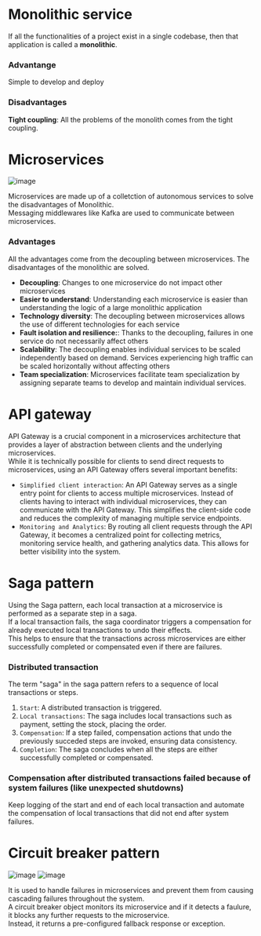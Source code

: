 # Monolithic service
If all the functionalities of a project exist in a single codebase, then that application is called a **monolithic**.
### Advantange
Simple to develop and deploy
### Disadvantages
**Tight coupling**: All the problems of the monolith comes from the tight coupling.<br>

# Microservices
![image](https://github.com/vacu9708/Fundamental-knowledge/assets/67142421/e4b033c0-4744-4488-bbf2-9bafad8dcde2)

Microservices are made up of a colletction of autonomous services to solve the disadvantages of Monolithic.<br>
Messaging middlewares like Kafka are used to communicate between microservices.<br>
### Advantages
All the advantages come from the decoupling between microservices. The disadvantages of the monolithic are solved.<br>
- **Decoupling**: Changes to one microservice do not impact other microservices
- **Easier to understand**: Understanding each microservice is easier than understanding the logic of a large monolithic application
- **Technology diversity**: The decoupling between microservices allows the use of different technologies for each service
- **Fault isolation and resilience:**: Thanks to the decoupling, failures in one service do not necessarily affect others
- **Scalability**: The decoupling enables individual services to be scaled independently based on demand. Services experiencing high traffic can be scaled horizontally without affecting others
- **Team specialization**: Microservices facilitate team specialization by assigning separate teams to develop and maintain individual services.

# API gateway
API Gateway is a crucial component in a microservices architecture that provides a layer of abstraction between clients and the underlying microservices.<br>
While it is technically possible for clients to send direct requests to microservices, using an API Gateway offers several important benefits:
- `Simplified client interaction`: An API Gateway serves as a single entry point for clients to access multiple microservices. Instead of clients having to interact with individual microservices, they can communicate with the API Gateway. This simplifies the client-side code and reduces the complexity of managing multiple service endpoints.
- `Monitoring and Analytics`: By routing all client requests through the API Gateway, it becomes a centralized point for collecting metrics, monitoring service health, and gathering analytics data. This allows for better visibility into the system.

# Saga pattern
Using the Saga pattern, each local transaction at a microservice is performed as a separate step in a saga.<br>
If a local transaction fails, the saga coordinator triggers a compensation for already executed local transactions to undo their effects.<br>
This helps to ensure that the transactions across microservices are either successfully completed or compensated even if there are failures.<br>

### Distributed transaction
The term "saga" in the saga pattern refers to a sequence of local transactions or steps.
1. `Start`: A distributed transaction is triggered.
2. `Local transactions`: The saga includes local transactions such as payment, setting the stock, placing the order.
3. `Compensation`: If a step failed, compensation actions that undo the previously succeded steps are invoked, ensuring data consistency.
4. `Completion`: The saga concludes when all the steps are either successfully completed or compensated.

### Compensation after distributed transactions failed because of system failures (like unexpected shutdowns)
Keep logging of the start and end of each local transaction and automate the compensation of local transactions that did not end after system failures.

# Circuit breaker pattern
![image](https://user-images.githubusercontent.com/67142421/235345619-b29d9116-d1aa-4ef3-bd1c-8ebe126c01f0.png)
![image](https://user-images.githubusercontent.com/67142421/235345623-c4b76fa3-1ab6-4625-ab6f-1f9c3f7bfbfa.png)

It is used to handle failures in microservices and prevent them from causing cascading failures throughout the system.<br>
A circuit breaker object monitors its microservice and if it detects a faulure, it blocks any further requests to the microservice.<br>
Instead, it returns a pre-configured fallback response or exception.<br>
